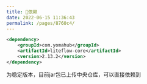 ```yaml
---
title: 🧬依赖
date: 2022-06-15 11:36:43
permalink: /pages/8760c4/
---
```


```xml
<dependency>
	<groupId>com.yomahub</groupId>
    <artifactId>liteflow-core</artifactId>
	<version>2.13.2</version>
</dependency>
```
为稳定版本，目前jar包已上传中央仓库，可以直接依赖到